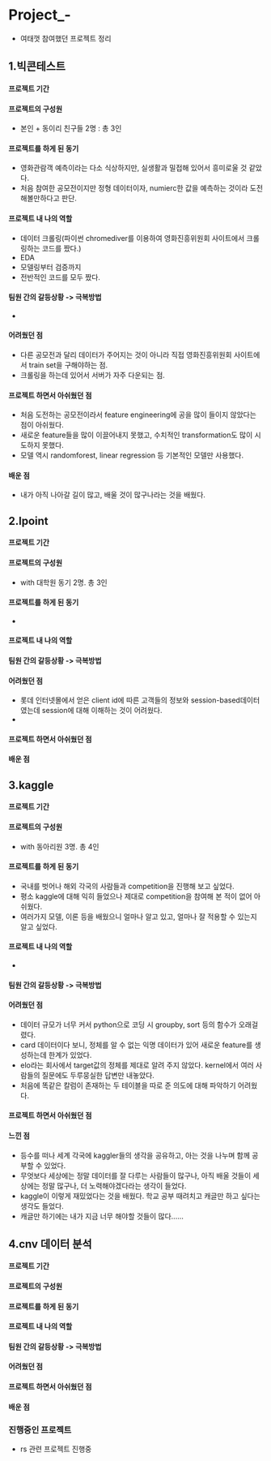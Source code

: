 # Project_-
- 여태껏 참여했던 프로젝트 정리

## 1.빅콘테스트
#### 프로젝트 기간
#### 프로젝트의 구성원
- 본인 + 동이리 친구들 2명 : 총 3인
#### 프로젝트를 하게 된 동기
- 영화관람객 예측이라는 다소 식상하지만, 실생활과 밀접해 있어서 흥미로울 것 같았다.
- 처음 참여한 공모전이지만 정형 데이터이자, numierc한 값을 예측하는 것이라 도전해볼만하다고 판단.
#### 프로젝트 내 나의 역할
- 데이터 크롤링(파이썬 chromediver를 이용하여 영화진흥위원회 사이트에서 크롤링하는 코드를 짰다.)
- EDA
- 모델링부터 검증까지 
- 전반적인 코드를 모두 짰다.
#### 팀원 간의 갈등상황 -> 극복방법
- 
#### 어려웠던 점
- 다른 공모전과 달리 데이터가 주어지는 것이 아니라 직접 영화진흥위원회 사이트에서 train set을 구해야하는 점.
- 크롤링을 하는데 있어서 서버가 자주 다운되는 점.
#### 프로젝트 하면서 아쉬웠던 점
- 처음 도전하는 공모전이라서 feature engineering에 공을 많이 들이지 않았다는 점이 아쉬웠다.
- 새로운 feature들을 많이 이끌어내지 못했고, 수치적인 transformation도 많이 시도하지 못했다.
- 모델 역시 randomforest, linear regression 등 기본적인 모델만 사용했다.
#### 배운 점
- 내가 아직 나아갈 길이 많고, 배울 것이 많구나라는 것을 배웠다.


## 2.lpoint
#### 프로젝트 기간
#### 프로젝트의 구성원
- with 대학원 동기 2명. 총 3인
#### 프로젝트를 하게 된 동기
- 
#### 프로젝트 내 나의 역할

#### 팀원 간의 갈등상황 -> 극복방법
#### 어려웠던 점
- 롯데 인터넷몰에서 얻은 client id에 따른 고객들의 정보와 session-based데이터였는데 session에 대해 이해하는 것이 어려웠다.
- 
#### 프로젝트 하면서 아쉬웠던 점
#### 배운 점

## 3.kaggle
#### 프로젝트 기간
#### 프로젝트의 구성원
- with 동아리원 3명. 총 4인
#### 프로젝트를 하게 된 동기
- 국내를 벗어나 해외 각국의 사람들과 competition을 진행해 보고 싶었다.
- 평소 kaggle에 대해 익히 들었으나 제대로 competition을 참여해 본 적이 없어 아쉬웠다.
- 여러가지 모델, 이론 등을 배웠으니 얼마나 알고 있고, 얼마나 잘 적용할 수 있는지 알고 싶었다.
#### 프로젝트 내 나의 역할
- 
#### 팀원 간의 갈등상황 -> 극복방법
#### 어려웠던 점
- 데이터 규모가 너무 커서 python으로 코딩 시 groupby, sort 등의 함수가 오래걸렸다.
- card 데이터이다 보니, 정체를 알 수 없는 익명 데이터가 있어 새로운 feature를 생성하는데 한계가 있었다.
- elo라는 회사에서 target값의 정체를 제대로 알려 주지 않았다. kernel에서 여러 사람들의 질문에도 두루뭉실한 답변만 내놓았다.
- 처음에 똑같은 칼럼이 존재하는 두 테이블을 따로 준 의도에 대해 파악하기 어려웠다.
#### 프로젝트 하면서 아쉬웠던 점

#### 느낀 점
- 등수를 떠나 세계 각국에 kaggler들의 생각을 공유하고, 아는 것을 나누며 함께 공부할 수 있었다.
- 무엇보다 세상에는 정말 데이터를 잘 다루는 사람들이 많구나, 아직 배울 것들이 세상에는 정말 많구나, 더 노력해야겠다라는 생각이 들었다.
- kaggle이 이렇게 재밌었다는 것을 배웠다. 학교 공부 때려치고 캐글만 하고 싶다는 생각도 들었다.
- 캐글만 하기에는 내가 지금 너무 해야할 것들이 많다......

## 4.cnv 데이터 분석
#### 프로젝트 기간
#### 프로젝트의 구성원
#### 프로젝트를 하게 된 동기
#### 프로젝트 내 나의 역할
#### 팀원 간의 갈등상황 -> 극복방법
#### 어려웠던 점
#### 프로젝트 하면서 아쉬웠던 점
#### 배운 점

### 진행중인 프로젝트
- rs 관련 프로젝트 진행중
